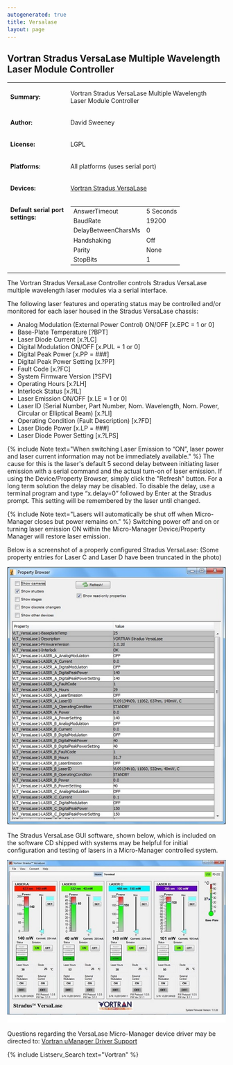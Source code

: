 ```yaml
---
autogenerated: true
title: Versalase
layout: page
---
```


## Vortran Stradus VersaLase Multiple Wavelength Laser Module Controller

<table>
<tr>
<td markdown="1">

**Summary:**

</td>
<td markdown="1">

Vortran Stradus VersaLase Multiple Wavelength Laser Module Controller

</td>
</tr>
<tr>
<td markdown="1">

**Author:**

</td>
<td markdown="1">

David Sweeney

</td>
</tr>
<tr>
<td markdown="1">

**License:**

</td>
<td markdown="1">

LGPL

</td>
</tr>
<tr>
<td markdown="1">

**Platforms:**

</td>
<td markdown="1">

All platforms (uses serial port)

</td>
</tr>
<tr>
<td markdown="1">

**Devices:**

</td>
<td markdown="1">

[Vortran Stradus VersaLase](http://www.vortranlaser.com)

</td>
</tr>
<tr>
<td markdown="1" valign=top>

**Default serial port settings:**

</td>
<td markdown="1" valign=top>

|                     |           |
|---------------------|-----------|
| AnswerTimeout       | 5 Seconds |
| BaudRate            | 19200     |
| DelayBetweenCharsMs | 0         |
| Handshaking         | Off       |
| Parity              | None      |
| StopBits            | 1         |

</td>
</tr>
</table>

The Vortran Stradus VersaLase Controller controls Stradus VersaLase
multiple wavelength laser modules via a serial interface.

The following laser features and operating status may be controlled
and/or monitored for each laser housed in the Stradus VersaLase chassis:

-   Analog Modulation (External Power Control) ON/OFF \[x.EPC = 1 or 0\]
-   Base-Plate Temperature \[?BPT\]
-   Laser Diode Current \[x.?LC\]
-   Digital Modulation ON/OFF \[x.PUL = 1 or 0\]
-   Digital Peak Power \[x.PP = \#\#\#\]
-   Digital Peak Power Setting \[x.?PP\]
-   Fault Code \[x.?FC\]
-   System Firmware Version \[?SFV\]
-   Operating Hours \[x.?LH\]
-   Interlock Status \[x.?IL\]
-   Laser Emission ON/OFF \[x.LE = 1 or 0\]
-   Laser ID (Serial Number, Part Number, Nom. Wavelength, Nom. Power,
    Circular or Elliptical Beam) \[x.?LI\]
-   Operating Condition (Fault Description) \[x.?FD\]
-   Laser Diode Power \[x.LP = \#\#\#\]
-   Laser Diode Power Setting \[x.?LPS\]

{% include Note text="When switching Laser Emission to “ON”, laser power and laser current information may not be immediately available." %}
The cause for this is the laser's default 5 second delay between
initiating laser emission with a serial command and the actual turn-on
of laser emission. If using the Device/Property Browser, simply click
the "Refresh" button. For a long term solution the delay may be
disabled. To disable the delay, use a terminal program and type
“x.delay=0” followed by Enter at the Stradus prompt. This setting will
be remembered by the laser until changed.

{% include Note text="Lasers will automatically be shut off when Micro-Manager closes but power remains on." %}
Switching power off and on or turning laser emission ON within the
Micro-Manager Device/Property Manager will restore laser emission.

Below is a screenshot of a properly configured Stradus VersaLase: (Some
property entries for Laser C and Laser D have been truncated in the
photo)

![](media/UMgrVersaLase.jpg "UMgrVersaLase.jpg")

The Stradus VersaLase GUI software, shown below, which is included on
the software CD shipped with systems may be helpful for initial
configuration and testing of lasers in a Micro-Manager controlled
system.

![](media/UMgrVersaLaseSW.jpg "UMgrVersaLaseSW.jpg")

Questions regarding the VersaLase Micro-Manager device driver may be
directed to: [Vortran uManager Driver
Support](mailto:sales@vortranlaser.com)

{% include Listserv_Search text="Vortran" %}


